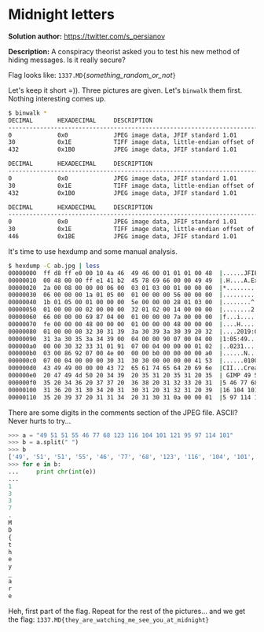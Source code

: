 Midnight letters
================

**Solution author:** https://twitter.com/s_persianov

**Description:** A conspiracy theorist asked you to test his new method of hiding messages. Is it really secure?

Flag looks like: `1337.MD{`*something_random_or_not*`}`

Let's keep it short =)). Three pictures are given. Let's `binwalk` them first. Nothing interesting comes up.

```bash
$ binwalk *
DECIMAL       HEXADECIMAL     DESCRIPTION
--------------------------------------------------------------------------------
0             0x0             JPEG image data, JFIF standard 1.01
30            0x1E            TIFF image data, little-endian offset of first image directory: 8
432           0x1B0           JPEG image data, JFIF standard 1.01

DECIMAL       HEXADECIMAL     DESCRIPTION
--------------------------------------------------------------------------------
0             0x0             JPEG image data, JFIF standard 1.01
30            0x1E            TIFF image data, little-endian offset of first image directory: 8
432           0x1B0           JPEG image data, JFIF standard 1.01

DECIMAL       HEXADECIMAL     DESCRIPTION
--------------------------------------------------------------------------------
0             0x0             JPEG image data, JFIF standard 1.01
30            0x1E            TIFF image data, little-endian offset of first image directory: 8
446           0x1BE           JPEG image data, JFIF standard 1.01
```

It's time to use hexdump and some manual analysis.

```bash
$ hexdump -C ab.jpg | less
00000000  ff d8 ff e0 00 10 4a 46  49 46 00 01 01 01 00 48  |......JFIF.....H|
00000010  00 48 00 00 ff e1 41 b2  45 78 69 66 00 00 49 49  |.H....A.Exif..II|
00000020  2a 00 08 00 00 00 06 00  03 01 03 00 01 00 00 00  |*...............|
00000030  06 00 00 00 1a 01 05 00  01 00 00 00 56 00 00 00  |............V...|
00000040  1b 01 05 00 01 00 00 00  5e 00 00 00 28 01 03 00  |........^...(...|
00000050  01 00 00 00 02 00 00 00  32 01 02 00 14 00 00 00  |........2.......|
00000060  66 00 00 00 69 87 04 00  01 00 00 00 7a 00 00 00  |f...i.......z...|
00000070  fe 00 00 00 48 00 00 00  01 00 00 00 48 00 00 00  |....H.......H...|
00000080  01 00 00 00 32 30 31 39  3a 30 39 3a 30 39 20 32  |....2019:09:09 2|
00000090  31 3a 30 35 3a 34 39 00  04 00 00 90 07 00 04 00  |1:05:49.........|
000000a0  00 00 30 32 33 31 01 91  07 00 04 00 00 00 01 02  |..0231..........|
000000b0  03 00 86 92 07 00 4e 00  00 00 b0 00 00 00 00 a0  |......N.........|
000000c0  07 00 04 00 00 00 30 31  30 30 00 00 00 00 41 53  |......0100....AS|
000000d0  43 49 49 00 00 00 43 72  65 61 74 65 64 20 69 6e  |CII...Created in|
000000e0  20 47 49 4d 50 20 34 39  20 35 31 20 35 31 20 35  | GIMP 49 51 51 5|
000000f0  35 20 34 36 20 37 37 20  36 38 20 31 32 33 20 31  |5 46 77 68 123 1|
00000100  31 36 20 31 30 34 20 31  30 31 20 31 32 31 20 39  |16 104 101 121 9|
00000110  35 20 39 37 20 31 31 34  20 31 30 31 0a 00 00 01  |5 97 114 101....|
```

There are some digits in the comments section of the JPEG file. ASCII? Never hurts to try...

```python
>>> a = "49 51 51 55 46 77 68 123 116 104 101 121 95 97 114 101"
>>> b = a.split(" ")
>>> b
['49', '51', '51', '55', '46', '77', '68', '123', '116', '104', '101', '121', '95', '97', '114', '101']
>>> for e in b:
...     print chr(int(e))
... 
1
3
3
7
.
M
D
{
t
h
e
y
_
a
r
e
```

Heh, first part of the flag. Repeat for the rest of the pictures... 
and we get the flag: `1337.MD{they_are_watching_me_see_you_at_midnight}`
